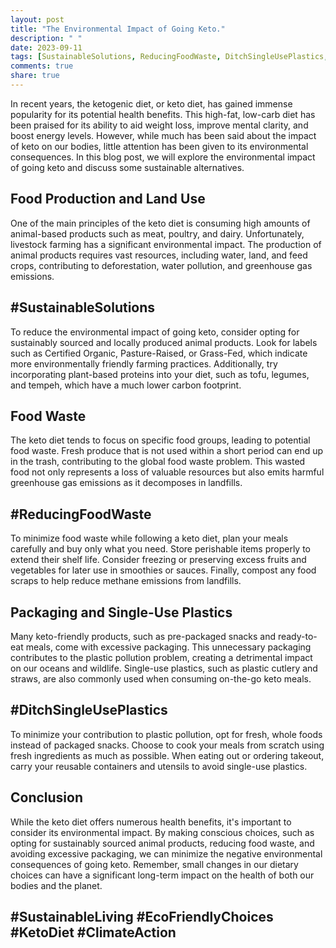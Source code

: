 ```yaml
---
layout: post
title: "The Environmental Impact of Going Keto."
description: " "
date: 2023-09-11
tags: [SustainableSolutions, ReducingFoodWaste, DitchSingleUsePlastics, SustainableLiving, EcoFriendlyChoices, KetoDiet, ClimateAction]
comments: true
share: true
---
```


In recent years, the ketogenic diet, or keto diet, has gained immense popularity for its potential health benefits. This high-fat, low-carb diet has been praised for its ability to aid weight loss, improve mental clarity, and boost energy levels. However, while much has been said about the impact of keto on our bodies, little attention has been given to its environmental consequences. In this blog post, we will explore the environmental impact of going keto and discuss some sustainable alternatives.

## Food Production and Land Use

One of the main principles of the keto diet is consuming high amounts of animal-based products such as meat, poultry, and dairy. Unfortunately, livestock farming has a significant environmental impact. The production of animal products requires vast resources, including water, land, and feed crops, contributing to deforestation, water pollution, and greenhouse gas emissions.

## #SustainableSolutions

To reduce the environmental impact of going keto, consider opting for sustainably sourced and locally produced animal products. Look for labels such as Certified Organic, Pasture-Raised, or Grass-Fed, which indicate more environmentally friendly farming practices. Additionally, try incorporating plant-based proteins into your diet, such as tofu, legumes, and tempeh, which have a much lower carbon footprint.

## Food Waste

The keto diet tends to focus on specific food groups, leading to potential food waste. Fresh produce that is not used within a short period can end up in the trash, contributing to the global food waste problem. This wasted food not only represents a loss of valuable resources but also emits harmful greenhouse gas emissions as it decomposes in landfills.

## #ReducingFoodWaste

To minimize food waste while following a keto diet, plan your meals carefully and buy only what you need. Store perishable items properly to extend their shelf life. Consider freezing or preserving excess fruits and vegetables for later use in smoothies or sauces. Finally, compost any food scraps to help reduce methane emissions from landfills.

## Packaging and Single-Use Plastics

Many keto-friendly products, such as pre-packaged snacks and ready-to-eat meals, come with excessive packaging. This unnecessary packaging contributes to the plastic pollution problem, creating a detrimental impact on our oceans and wildlife. Single-use plastics, such as plastic cutlery and straws, are also commonly used when consuming on-the-go keto meals.

## #DitchSingleUsePlastics

To minimize your contribution to plastic pollution, opt for fresh, whole foods instead of packaged snacks. Choose to cook your meals from scratch using fresh ingredients as much as possible. When eating out or ordering takeout, carry your reusable containers and utensils to avoid single-use plastics.

## Conclusion

While the keto diet offers numerous health benefits, it's important to consider its environmental impact. By making conscious choices, such as opting for sustainably sourced animal products, reducing food waste, and avoiding excessive packaging, we can minimize the negative environmental consequences of going keto. Remember, small changes in our dietary choices can have a significant long-term impact on the health of both our bodies and the planet.

## #SustainableLiving  #EcoFriendlyChoices  #KetoDiet  #ClimateAction